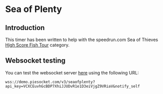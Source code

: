 # Sea of Plenty

## Introduction

This timer has been written to help with the speedrun.com Sea of Thieves [High Score Fish Tour](https://www.speedrun.com/sea_of_thieves#High_Score_Fish_Tour) category.

## Websocket testing

You can test the websocket server [here](https://www.piesocket.com/websocket-tester) using the following URL:

`wss://demo.piesocket.com/v3/seaofplenty?api_key=VCXCEuvhGcBDP7XhiJJUDvR1e1D3eiVjgZ9VRiaV&notify_self`
